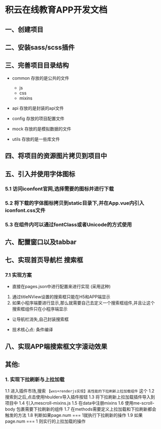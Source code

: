 # 积云在线教育APP开发文档

## 一、创建项目

## 二、安装sass/scss插件

## 三、完善项目目录结构

- common  存放的是公共的文件
	- js
	- css
	- mixins

- api     存放的是封装的api文件
- config  存放的项目配置文件
- mock	  存放的是模拟数据的文件
- utils   存放的是一些库文件

## 四、将项目的资源图片拷贝到项目中

## 五、引入并使用字体图标

### 5.1 访问iconfont官网,选择需要的图标并进行下载
### 5.2 将下载的字体图标拷贝到static目录下,并在App.vue内引入iconfont.css文件
### 5.3 在组件内可以通过fontClass或者Unicode的方式使用

## 六、配置窗口以及tabbar

## 七、实现首页导航栏 搜索框
### 7.1 实现方案

- 直接在pages.json中进行配置来进行实现 (采用这种)

1. 通过titleNView设置的搜索框只能在H5和APP端显示
2. 如果小程序端要进行显示,那么就需要自己去定义一个搜索框组件,并且让这个搜索框组件只在小程序端显示

- 让导航栏消失,自己封装搜索框

- 技术核心点: 条件编译


## 八、实现APP端搜索框文字滚动效果


## 其他: 

### 1. 实现下拉刷新与上拉加载

1.1 进入插件市场,搜索 `【wxs+renderjs实现】高性能的下拉刷新上拉加载组件` 这个
1.2 搜索到之后,点击使用hbulderx导入插件按钮
1.3 将下拉刷新上拉加载插件导入到项目中
1.4 引入mescroll-mixins.js
1.5 在data中注册mixins
1.6 使用me-scroll-body 包裹需要下拉刷新的组件
1.7 在methods需要定义上拉加载和下拉刷新都会触发的方法
1.8 判断如果page.num === 1就执行下拉刷新的操作
1.9 如果page.num === 1 则实行的上拉加载的操作